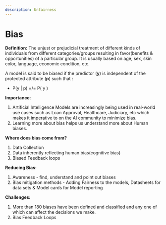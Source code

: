 ```yaml
---
description: Unfairness
---
```


# Bias

**Definition:** The unjust or prejudicial treatment of different kinds of individuals from different categories/groups resulting in favor\(benefits & opportunities\) of a particular group. It is usually based on age, sex, skin color, language, economic condition, etc. 

A model is said to be biased if the predictor \(**y**\) is independent of the protected attribute \(**p**\) such that :

* P\(y \| p\) =/= P\( y \) 

**Importance**: 

1. Artificial Intelligence Models are increasingly being used in real-world use cases such as Loan Approval, Healthcare, Judiciary, etc which makes it imperative to on the AI community to minimize bias.  
2. Learning more about bias helps us understand more about Human biases.

**Where does bias come from?**

1. Data Collection
2. Data inherently reflecting human bias\(cognitive bias\)
3. Biased Feedback loops

**Reducing Bias:**

1. Awareness - find, understand and point out biases
2. Bias mitigation methods - Adding Fairness to the models, Datasheets for data sets & Model cards for Model reporting

**Challenges:**

1. More than 180 biases have been defined and classified and any one of which can affect the decisions we make.
2. Bias Feedback Loops



